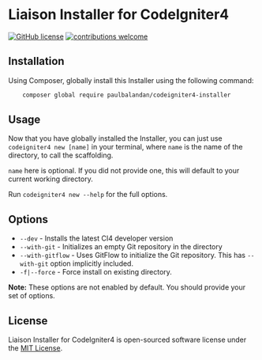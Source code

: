 # Liaison Installer for CodeIgniter4

[![GitHub license](https://img.shields.io/github/license/paulbalandan/codeigniter4-installer)](LICENSE)
[![contributions welcome](https://img.shields.io/badge/contributions-welcome-brightgreen.svg)](https://github.com/paulbalandan/codeigniter4-installer/pulls)

## Installation

Using Composer, globally install this Installer using the following command:
```bash
    composer global require paulbalandan/codeigniter4-installer
```

## Usage

Now that you have globally installed the Installer, you can just use `codeigniter4 new [name]` in your terminal, where `name` is the name of the directory, to call the scaffolding.

`name` here is optional. If you did not provide one, this will default to your current working directory.

Run `codeigniter4 new --help` for the full options.

## Options

- `--dev` - Installs the latest CI4 developer version
- `--with-git` - Initializes an empty Git repository in the directory
- `--with-gitflow` - Uses GitFlow to initialize the Git repository. This has `--with-git` option implicitly included.
- `-f|--force` - Force install on existing directory.

**Note:** These options are not enabled by default. You should provide your set of options.

## License

Liaison Installer for CodeIgniter4 is open-sourced software license under the [MIT License](LICENSE).
